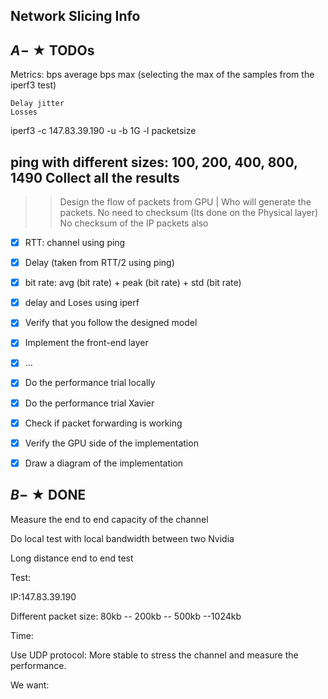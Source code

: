 ## Network Slicing Info

## $A -$ ★ TODOs

Metrics:
    bps average
	bps max (selecting the max of the samples from the iperf3 test)
	
	Delay jitter
	Losses

iperf3 -c 147.83.39.190 -u -b 1G -l packetsize

ping with different sizes: 100, 200, 400, 800, 1490
Collect all the results
--------------------------------
>> Design the flow of packets from GPU | 
>> Who will generate the packets.
>> No need to checksum (Its done on the Physical layer)
>> No checksum of the IP packets also
 - [x] RTT: channel using ping
 - [x] Delay (taken from RTT/2 using ping)
 - [x] bit rate: avg (bit rate) + peak (bit rate) + std (bit rate)
 - [x] delay and Loses using iperf



 - [x] Verify that you follow the designed model
 - [x] Implement the front-end layer
 - [x] ...
 - [x] Do the performance trial locally
 - [x] Do the performance trial Xavier
 - [x] Check if packet forwarding is working
 - [x] Verify the GPU side of the implementation
 - [x] Draw a diagram of the implementation

## $B -$ ★ DONE

Measure the end to end capacity of the channel 

Do local test with local bandwidth between two Nvidia

Long distance end to end test

Test:

IP:147.83.39.190

Different packet size: 80kb -- 200kb -- 500kb --1024kb

Time: 

Use UDP protocol: More stable to stress the channel and measure the performance.

We want:










